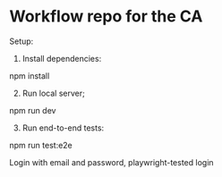 # Workflow repo for the CA


Setup:
1. Install dependencies:

npm install

2. Run local server;

npm run dev

3. Run end-to-end tests:

npm run test:e2e

Login with email and password, playwright-tested login
